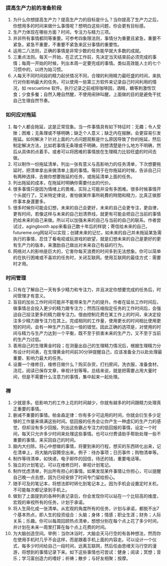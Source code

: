 ### 提高生产力前的准备阶段

1. 为什么你想提高生产力？提高生产力的目标是什么？当你提高了生产力之后，你想用多的时间来做什么事情呢？想明白这些问题，你会更有目标感。
2. 生产力体现在哪些方面？时间，专注力与精力三项。
3. 并非所有事情都同等重要。可参考四象限法则，事情分为重要且紧急，重要不紧急，紧急不重要，不重要不紧急来区分事情的重要性。
4. 运用二八法则，正确的事情是非常少数的任务能早就大多数的成就。
5. 三重点法则。每天一开始，在正式工作前，先决定当天结束前必须完成的事情；每周一开始的时候，列出本周一定要完成的事情。类似高效能人士的七个习惯中的，以终为始习惯。
6. 人每天不同时间段的精力起伏情况不同，合理的利用精力最旺盛的时间，来执行对你影响最大的任务。可以使用一些第三方软件来记录自己时间利用的情况，如 rescuetime 软件。执行记录之前戒除咖啡因，酒精，糖等刺激性饮食；少食多餐；自然入睡自然醒，不使用闹钟叫醒，上面做的目的是避免干扰自己生理自然节奏。

### 如何应对拖延

1. 每个人都会拖延，这是正常现象。当一件事情具有如下特征时：无趣；令人受挫；困难；无条理或不够明确；缺乏个人意义；缺乏内在报酬，会更容易引发拖延。如何解决？针对上面的六点问题观察是什么原因导致了你的拖延，然后制定解决方法，比如若事情无条理或不明确，则想清楚是什么地方不明确，然后从具体的点着手。或者可以将困难的事情放在生理精力比较旺盛的时间去做。
2. 可以制作一份拖延清单，列出一张有意义与高影响力的任务清单，下次想要拖延时，把清单拿出来做清单上面的事情。等同于在你拖延的时候，告诉自己只有两种选择，去做你想要拖延的任务，或拖延清单上面的任务。
3. 列出拖延的成本，在拖延时明确你需要付出的代价。
4. 很多事情只是因为情绪上的畏难，实际上可能并没有多困难。很多时候事情开个头就行了。艾米特定律说，害怕做某件事所耗費的時間和精力，比真正做那件事本身還要多。
5. 很多时候你可能会幻想，未来的自己会更好，未来的自己会更专注，更自律，更有时间，若像这样与未来的自己划清界线，就更有可能会把自己当前的事情扔给未来的自己来做。所以可以加强未来的自己与当前的自己的联系。作者尝试过，agingbooth app来看自己数十年后的样貌；寄信给未来的自己，futureme.org网站可以实现；创建未来的记忆，如未来的自己并未拖延某急需执行的事情，忍住了看电视或玩游戏的欲望，就是幻想未来的自己是更好的更有生产力的版本，来激励自己做出对未来自己有益的行为。
6. 网络对人的影响是巨大的，它害你每天浪费的时间多到无法想象。你可以简单的在执行困难或不喜欢的任务时，关闭互联网。使用互联网的最佳方式：需要时才用。

### 时间管理
1. 只有在了解自己一天有多少精力和专注力，并且决定你想要完成的任务后，时间管理才有意义。
2. 盲目的加长工作时间可能并不能带来生产力的提升。作者在延长工作时间后，做事情总会投入更少的精力跟专注力；然而压缩指定任务的工作时间后，会强迫自己投注更多的精力跟专注力。借由控制花费在某工作上的时间，来决定投注多少精力跟专注力在其上。完成相同的工作量，使用更长的时间相比使用更短的时间，会有一种生产力高出一倍的错觉。因此正确的选项是，对使用的时间与精力与生产力达到一个平衡，既不至于损害未来的生产力，又不至于当前的生产力过低。
3. 善用自己的生理黄金时段；在测量出自己的生理精力情况后，根据生理精力分布设计时间表，在生理黄金时间前30分钟提醒自己，应该准备全力以赴处理最重要、影响力最大的任务。
4. 设置一个维修日，维修日做什么？购买杂货，打扫房间，洗衣服，准备食材，浇花，阅读已保存文章，审视计划等等。总结来说，就是把需要占用大量时间，但是不需要什么注意力的事情，集中起来一起处理。

### 禅
1. 少就是多。低影响力的工作上花的时间越少，你就有越多的时间跟精力处理真正重要的事情。
2. 删减不重要的事情。帕金森定律：你有多少可运用的时间，你就会衍生多少足够的工作量来填满这些时间。低回报的任务会让你产生一种虚幻的生产力的感觉，但却没有多少回报。列出这些霸占专注力的低回报的事情，设定一个时间，每天只允许多少时间来处理这些事情。也可以付费请助手帮助处理一些不重要的事情，来买回自己的时间。
3. 脑内大扫除。将心中想做的事情，将要到来的行程，想买的东西转化出来，记在清单上，将大脑内容腾空出来。例子：待办事项；日历事件；购物清单等。
4. 制作等待清单，如快递，电子邮件的回信，待还的钱，重要电话等。
5. 独立的计划笔记，可以在维修日时，审视计划笔记。
6. 制作忧虑清单，列出所有担心的事情。如果发现某件事情让你担心，可以提醒自己晚一点去想，因为已经安排了时间专门留给担心。
7. 随手可及的笔记本，将想法即时转化到笔记本上。因为手机会设置定时关机，不可能每次都记录到手机上。
8. 做到了上面提到的各种列表记录后，你会发现你可以站在一个比较高的维度，宏观的审视所有的任务，计划于承诺。
9. 将人生简化成一张清单。从宏观的角度所有的任务，计划与承诺，都脱不出7个基本热点，即人生的投资组合：头脑；身体；情感；职业生涯；财务；人际关系；乐趣。你可以每周回顾热点清单，想想分别在每个点上花了多少时间，并计划在未来一周里打算在每个点上花费的时间。
10. 为大脑创造空间。举例：当你沐浴时，大脑会天马行空的有各种想法，然而你在使用手机时几乎不会这样，而是跟着手机上面的内容走。可以设计一个仪式，每多少时间给自己一段时间，远离互联网，然后任由思绪天马行空的漫游，将想到的事情记录下来。如下这些事情也可尝试：健身；阅读；冥想；音乐；学习富创造力的嗜好；祈祷；散步；与好友相聚；按摩。